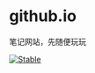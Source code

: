 # github.io
笔记网站，先随便玩玩

[![Stable](https://img.shields.io/badge/docs-stable-blue.svg)](https://ccchhhddd.github.io/study-note)

